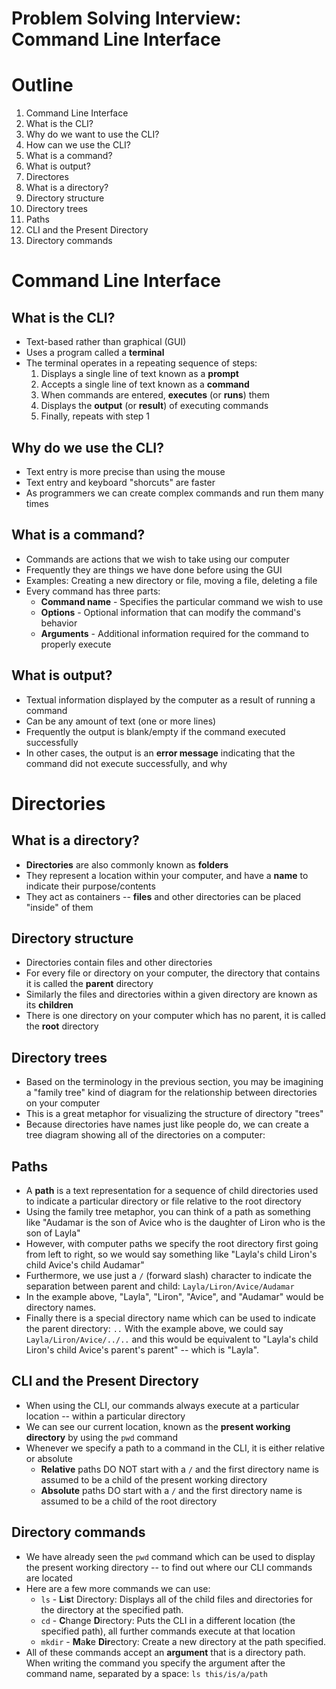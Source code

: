 # Problem Solving Interview: Command Line Interface

# Outline
1. Command Line Interface
  1. What is the CLI?
  1. Why do we want to use the CLI?
  1. How can we use the CLI?
  1. What is a command?
  1. What is output?
1. Directores
  1. What is a directory?
  1. Directory structure
  1. Directory trees
  1. Paths
  1. CLI and the Present Directory
  1. Directory commands

# Command Line Interface
## What is the CLI?
  * Text-based rather than graphical (GUI)
  * Uses a program called a **terminal**
  * The terminal operates in a repeating sequence of steps:
    1. Displays a single line of text known as a **prompt**
    1. Accepts a single line of text known as a **command**
    1. When commands are entered, **executes** (or **runs**) them
    1. Displays the **output** (or **result**) of executing commands
    1. Finally, repeats with step 1

## Why do we use the CLI?
  * Text entry is more precise than using the mouse
  * Text entry and keyboard "shorcuts" are faster
  * As programmers we can create complex commands and run them many times

## What is a command?
  * Commands are actions that we wish to take using our computer
  * Frequently they are things we have done before using the GUI
  * Examples: Creating a new directory or file, moving a file, deleting a file
  * Every command has three parts:
    * **Command name** - Specifies the particular command we wish to use
    * **Options** - Optional information that can modify the command's behavior
    * **Arguments** - Additional information required for the command to properly execute

## What is output?
  * Textual information displayed by the computer as a result of running a command
  * Can be any amount of text (one or more lines)
  * Frequently the output is blank/empty if the command executed successfully
  * In other cases, the output is an **error message** indicating that the command did not execute successfully, and why

# Directories
## What is a directory?
  * **Directories** are also commonly known as **folders**
  * They represent a location within your computer, and have a **name** to indicate their purpose/contents
  * They act as containers -- **files** and other directories can be placed "inside" of them

## Directory structure
  * Directories contain files and other directories
  * For every file or directory on your computer, the directory that contains it is called the **parent** directory
  * Similarly the files and directories within a given directory are known as its **children**
  * There is one directory on your computer which has no parent, it is called the **root** directory

## Directory trees
  * Based on the terminology in the previous section, you may be imagining a "family tree" kind of diagram for the relationship between directories on your computer
  * This is a great metaphor for visualizing the structure of directory "trees"
  * Because directories have names just like people do, we can create a tree diagram showing all of the directories on a computer:

## Paths
  * A **path** is a text representation for a sequence of child directories used to indicate a particular directory or file relative to the root directory
  * Using the family tree metaphor, you can think of a path as something like "Audamar is the son of Avice who is the daughter of Liron who is the son of Layla"
  * However, with computer paths we specify the root directory first going from left to right, so we would say something like "Layla's child Liron's child Avice's child Audamar"
  * Furthermore, we use just a `/` (forward slash) character to indicate the separation between parent and child: `Layla/Liron/Avice/Audamar`
  * In the example above, "Layla", "Liron", "Avice", and "Audamar" would be directory names.
  * Finally there is a special directory name which can be used to indicate the parent directory: `..` With the example above, we could say `Layla/Liron/Avice/../..` and this would be equivalent to "Layla's child Liron's child Avice's parent's parent" -- which is "Layla".

## CLI and the Present Directory
  * When using the CLI, our commands always execute at a particular location -- within a particular directory
  * We can see our current location, known as the **present working directory** by using the `pwd` command
  * Whenever we specify a path to a command in the CLI, it is either relative or absolute
    * **Relative** paths DO NOT start with a `/` and the first directory name is assumed to be a child of the present working directory
    * **Absolute** paths DO start with a `/` and the first directory name is assumed to be a child of the root directory

## Directory commands
  * We have already seen the `pwd` command which can be used to display the present working directory -- to find out where our CLI commands are located
  * Here are a few more commands we can use:
    * `ls` - <b>L</b>i<b>s</b>t Directory: Displays all of the child files and directories for the directory at the specified path.
    * `cd` - <b>C</b>hange <b>D</b>irectory: Puts the CLI in a different location (the specified path), all further commands execute at that location
    * `mkdir` - <b>M</b>a<b>k</b>e <b>Dir</b>ectory: Create a new directory at the path specified.
  * All of these commands accept an **argument** that is a directory path. When writing the command you specify the argument after the command name, separated by a space: `ls this/is/a/path`
